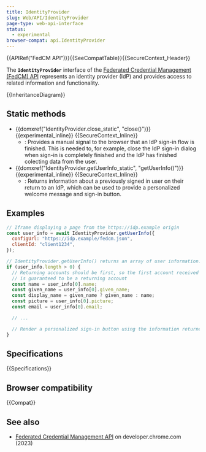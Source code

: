```yaml
---
title: IdentityProvider
slug: Web/API/IdentityProvider
page-type: web-api-interface
status:
  - experimental
browser-compat: api.IdentityProvider
---
```


{{APIRef("FedCM API")}}{{SeeCompatTable}}{{SecureContext_Header}}

The **`IdentityProvider`** interface of the [Federated Credential Management (FedCM) API](/en-US/docs/Web/API/FedCM_API) represents an identity provider (IdP) and provides access to related information and functionality.

{{InheritanceDiagram}}

## Static methods

- {{domxref("IdentityProvider.close_static", "close()")}} {{experimental_inline}} {{SecureContext_Inline}}
  - : Provides a manual signal to the browser that an IdP sign-in flow is finished. This is needed to, for example, close the IdP sign-in dialog when sign-in is completely finished and the IdP has finished colecting data from the user.
- {{domxref("IdentityProvider.getUserInfo_static", "getUserInfo()")}} {{experimental_inline}} {{SecureContext_Inline}}
  - : Returns information about a previously signed in user on their return to an IdP, which can be used to provide a personalized welcome message and sign-in button.

## Examples

```js
// Iframe displaying a page from the https://idp.example origin
const user_info = await IdentityProvider.getUserInfo({
  configUrl: "https://idp.example/fedcm.json",
  clientId: "client1234",
});

// IdentityProvider.getUserInfo() returns an array of user information.
if (user_info.length > 0) {
  // Returning accounts should be first, so the first account received
  // is guaranteed to be a returning account
  const name = user_info[0].name;
  const given_name = user_info[0].given_name;
  const display_name = given_name ? given_name : name;
  const picture = user_info[0].picture;
  const email = user_info[0].email;

  // ...

  // Render a personalized sign-in button using the information returned above
}
```

## Specifications

{{Specifications}}

## Browser compatibility

{{Compat}}

## See also

- [Federated Credential Management API](https://developer.chrome.com/docs/privacy-sandbox/fedcm/) on developer.chrome.com (2023)
